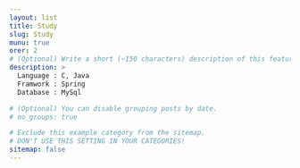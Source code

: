 ```yaml
---
layout: list
title: Study
slug: Study
munu: true
orer: 2
# (Optional) Write a short (~150 characters) description of this featured tag.
description: >
  Language : C, Java
  Framwork : Spring
  Database : MySql

# (Optional) You can disable grouping posts by date.
# no_groups: true

# Exclude this example category from the sitemap.
# DON'T USE THIS SETTING IN YOUR CATEGORIES!
sitemap: false
---
```

